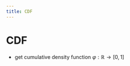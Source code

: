 ```yaml
---
title: CDF
---
```


# CDF
- get cumulative density function $\varphi : \mathbb{R} \rightarrow [0,1]$




































































